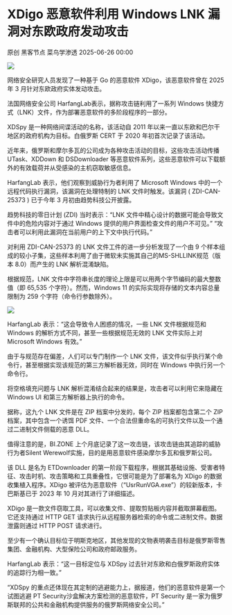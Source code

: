 #  XDigo 恶意软件利用 Windows LNK 漏洞对东欧政府发动攻击  
原创 黑客节点  菜鸟学渗透   2025-06-26 00:00  
  
![](https://mmbiz.qpic.cn/mmbiz_png/hZGcrKavvZnbA7gTcNAlhbqwXFVvFsXl4WoziaYYAyKA4afSsGoOB6qgL4GsibdFmPfU5XqCCpGicsGJ3t6zKXh4Q/640?wx_fmt=png&from=appmsg "")  
  
网络安全研究人员发现了一种基于 Go 的恶意软件 XDigo，该恶意软件曾在 2025 年 3 月针对东欧政府实体发动攻击。  
  
法国网络安全公司 HarfangLab表示，据称攻击链利用了一系列 Windows 快捷方式（LNK）文件，作为部署恶意软件的多阶段程序的一部分。  
  
XDSpy 是一种网络间谍活动的名称，该活动自 2011 年以来一直以东欧和巴尔干地区的政府机构为目标。白俄罗斯 CERT 于 2020 年初首次记录了该活动。  
  
近年来，俄罗斯和摩尔多瓦的公司成为各种攻击活动的目标，这些攻击活动传播 UTask、XDDown 和 DSDownloader 等恶意软件系列，这些恶意软件可以下载额外的有效载荷并从受感染的主机窃取敏感信息。  
  
HarfangLab 表示，他们观察到威胁行为者利用了 Microsoft Windows 中的一个远程代码执行漏洞，该漏洞在处理特制的 LNK 文件时触发。该漏洞 ( ZDI-CAN-25373 ) 已于今年 3 月初由趋势科技公开披露。  
  
趋势科技的零日计划 (ZDI) 当时表示：“LNK 文件中精心设计的数据可能会导致文件中的危险内容对于通过 Windows 提供的用户界面检查文件的用户不可见。” “攻击者可以利用此漏洞在当前用户的上下文中执行代码。”  
  
对利用 ZDI-CAN-25373 的 LNK 文件工件的进一步分析发现了一个由 9 个样本组成的较小子集，这些样本利用了由于微软未实施其自己的MS-SHLLINK规范（版本 8.0）而产生的 LNK 解析混淆缺陷。  
  
根据规范，LNK 文件中字符串长度的理论上限是可以用两个字节编码的最大整数值（即 65,535 个字符）。然而，Windows 11 的实际实现将存储的文本内容总量限制为 259 个字符（命令行参数除外）。  
  
![](https://mmbiz.qpic.cn/mmbiz_png/hZGcrKavvZnbA7gTcNAlhbqwXFVvFsXlptoeUM2jyU57ia3RDlCKs8ndO9UrtbibE09c1jc9dqrFSdRhuIER19TA/640?wx_fmt=png&from=appmsg "")  
  
HarfangLab 表示：“这会导致令人困惑的情况，一些 LNK 文件根据规范和 Windows 的解析方式不同，甚至一些根据规范无效的 LNK 文件实际上对 Microsoft Windows 有效。”  
  
由于与规范存在偏差，人们可以专门制作一个 LNK 文件，该文件似乎执行某个命令行，甚至根据实现该规范的第三方解析器无效，同时在 Windows 中执行另一个命令行。  
  
将空格填充问题与 LNK 解析混淆结合起来的结果是，攻击者可以利用它来隐藏在 Windows UI 和第三方解析器上执行的命令。  
  
据称，这九个 LNK 文件是在 ZIP 档案中分发的，每个 ZIP 档案都包含第二个 ZIP 档案，其中包含一个诱饵 PDF 文件、一个合法但重命名的可执行文件以及一个通过二进制文件侧载的恶意 DLL。  
  
值得注意的是，BI.ZONE 上个月底记录了这一攻击链，该攻击链由其追踪的威胁行为者Silent Werewolf实施，目的是用恶意软件感染摩尔多瓦和俄罗斯公司。  
  
该 DLL 是名为 ETDownloader 的第一阶段下载程序，根据其基础设施、受害者特征、攻击时机、攻击策略和工具重叠性，它很可能是为了部署名为 XDigo 的数据收集植入程序。XDigo 被评估为恶意软件（“UsrRunVGA.exe”）的较新版本，卡巴斯基已于 2023 年 10 月对其进行了详细描述。  
  
XDigo 是一款文件窃取工具，可以收集文件、提取剪贴板内容并截取屏幕截图。它还支持通过 HTTP GET 请求执行从远程服务器检索的命令或二进制文件。数据泄露则通过 HTTP POST 请求进行。  
  
至少有一个确认目标位于明斯克地区，其他发现的文物表明袭击目标是俄罗斯零售集团、金融机构、大型保险公司和政府邮政服务。  
  
HarfangLab 表示：“这一目标定位与 XDSpy 过去针对东欧和白俄罗斯政府实体的追踪行为相一致。”  
  
“XDSpy 的重点还体现在其定制的逃避能力上，据报道，他们的恶意软件是第一个试图逃避 PT Security沙盒解决方案检测的恶意软件，PT Security 是一家为俄罗斯联邦的公共和金融机构提供服务的俄罗斯网络安全公司。”  
  

